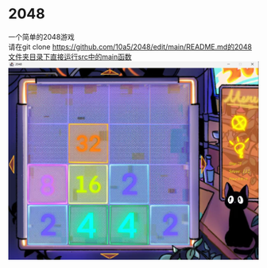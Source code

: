 # 2048
一个简单的2048游戏  
请在git clone https://github.com/10a5/2048/edit/main/README.md的2048文件夹目录下直接运行src中的main函数  
![游戏样例](https://github.com/10a5/2048/raw/main/GameScene.jpg) 
